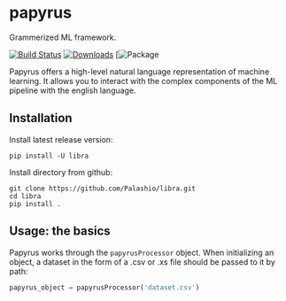 # papyrus
 Grammerized ML framework.
 
[![Build Status](https://www.travis-ci.com/Palashio/papyrus.svg?token=MFVyVfFQAs3abW7hagzw&branch=main)](https://www.travis-ci.com/Palashio/papyrus)
[![Downloads](https://pepy.tech/badge/papyrus-ai)](https://pepy.tech/project/papyrus-ai)
[![Package](https://img.shields.io/pypi/v/papyrus-ai)


Papyrus offers a high-level natural language representation of machine learning. It allows you to interact with the complex components of the ML pipeline with the english language. 


## Installation

Install latest release version:

```
pip install -U libra
```

Install directory from github:

```
git clone https://github.com/Palashio/libra.git
cd libra
pip install .
```

## Usage: the basics

Papyrus works through the ```papyrusProcessor``` object. When initializing an object, a dataset in the form of a .csv or .xs file should be passed to it by path:

```python
papyrus_object = papyrusProcessor('dataset.csv')
```
